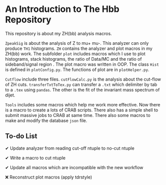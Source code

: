# An Introduction to The Hbb Repository

This repository is about my ZH(bb) analysis macros.

`ZpeakSig` is about the analysis of Z to mu+ mu-. This analyzer can only produce `TH1` histograms. `ZH` contains the analyzer and plot macros in my ZH(bb) work. The subfolder `plot` includes macros which I use to plot histograms, stack histograms, the ratio of Data/MC and the ratio of sideband/signal region . The plot macro was written in OOP. The class `Hist` is defined in `plotConfig.py`. The functions of plot are in `plotHelper.py`. 

`Cutflow` include three files. `cutFlowCalc.py` is the analysis about the cut-flow of ZH cuts. `transferTxtToTex.py` can transfer a `.txt` which delimiter by tab to a `.tex` using `pandas`. The other is the fit of the invariant mass spectrum of dijet. 

`Tools` includes some macros which help me work more effective. Now there is a macro to create a lots of CRAB scripts. There also has a simple shell to submit massive jobs to CRAB at same time. There also some macros to make and modify the database `json` file. 

## To-do List

✔ Update analyzer from reading cut-off ntuple to no-cut ntuple

✔ Write a macro to cut ntuple

✔ Update all macros which are incompatible with the new workflow

❌ Reconstruct plot macros (apply tdrstyle)